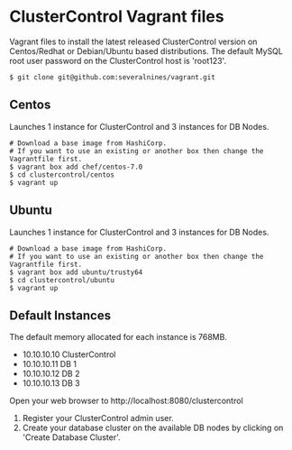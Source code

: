 # ClusterControl Vagrant files
Vagrant files to install the latest released ClusterControl version on Centos/Redhat or Debian/Ubuntu based distributions.
The default MySQL root user password on the ClusterControl host is 'root123'.

    $ git clone git@github.com:severalnines/vagrant.git

## Centos
Launches 1 instance for ClusterControl and 3 instances for DB Nodes. 

    # Download a base image from HashiCorp. 
    # If you want to use an existing or another box then change the Vagrantfile first.
    $ vagrant box add chef/centos-7.0
    $ cd clustercontrol/centos
    $ vagrant up

## Ubuntu
Launches 1 instance for ClusterControl and 3 instances for DB Nodes.

    # Download a base image from HashiCorp. 
    # If you want to use an existing or another box then change the Vagrantfile first.
    $ vagrant box add ubuntu/trusty64
    $ cd clustercontrol/ubuntu 
    $ vagrant up

## Default Instances
The default memory allocated for each instance is 768MB.

- 10.10.10.10 ClusterControl
- 10.10.10.11 DB 1
- 10.10.10.12 DB 2
- 10.10.10.13 DB 3

Open your web browser to http://localhost:8080/clustercontrol

1. Register your ClusterControl admin user.
2. Create your database cluster on the available DB nodes by clicking on 'Create Database Cluster'.
